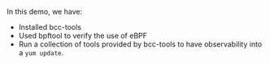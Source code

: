 In this demo, we have:

* Installed bcc-tools
* Used bpftool to verify the use of eBPF
* Run a collection of tools provided by bcc-tools to have observability into a `yum update`.

